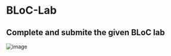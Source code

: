 # BLoC-Lab

## Complete and submite the given BLoC lab 


![image](https://github.com/Saadxf/BLoC-Lab/assets/123157306/6eaadfb1-ac3a-4c25-986b-78de15ef3147)
